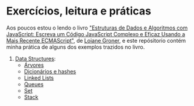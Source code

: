 # Exercícios, leitura e práticas

Aos poucos estou o lendo o livro ["Estruturas de Dados e Algoritmos com JavaScript: Escreva um Código JavaScript Complexo e Eficaz Usando a Mais Recente ECMAScript"](https://www.amazon.com.br/gp/product/8575226932/ref=ppx_od_dt_b_asin_image_s01?ie=UTF8&psc=1), de [Loiane Groner](https://loiane.training), e este repósitorio contém minha prática de alguns dos exemplos trazidos no livro.

1. [Data Structures](/src/data-structures/):
    - [Árvores](/src/data-structures/trees/)
    - [Dicionários e hashes](/src/data-structures/dictionary-hashes/)
    - [Linked Lists](/src/data-structures/linked-lists/)
    - [Queues](/src/data-structures/queues/)
    - [Set](/src/data-structures/set/)
    - [Stack](/src/data-structures/stacks/)